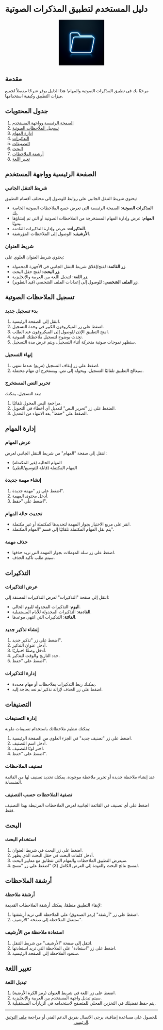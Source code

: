 # دليل المستخدم لتطبيق المذكرات الصوتية

<div align="center">
  <img src="screenshots/logo.png" alt="Voice Notes Logo" width="150"/>
</div>

## مقدمة

مرحبًا بك في تطبيق المذكرات الصوتية والمهام! هذا الدليل يوفر شرحًا مفصلاً لجميع ميزات التطبيق وكيفية استخدامها.

## جدول المحتويات

1. [الصفحة الرئيسية وواجهة المستخدم](#الصفحة-الرئيسية-وواجهة-المستخدم)
2. [تسجيل الملاحظات الصوتية](#تسجيل-الملاحظات-الصوتية)
3. [إدارة المهام](#إدارة-المهام)
4. [التذكيرات](#التذكيرات)
5. [التصنيفات](#التصنيفات)
6. [البحث](#البحث)
7. [أرشفة الملاحظات](#أرشفة-الملاحظات)
8. [تغيير اللغة](#تغيير-اللغة)

## الصفحة الرئيسية وواجهة المستخدم

### شريط التنقل الجانبي

يحتوي شريط التنقل الجانبي على روابط للوصول إلى مختلف أقسام التطبيق:
- **المذكرات الصوتية**: الصفحة الرئيسية التي تعرض جميع الملاحظات الصوتية الخاصة بك.
- **المهام**: عرض وإدارة المهام المستخرجة من الملاحظات الصوتية أو التي تم إنشاؤها يدويًا.
- **التذكيرات**: عرض وإدارة التذكيرات القادمة.
- **الأرشيف**: الوصول إلى الملاحظات المؤرشفة.

### شريط العنوان

يحتوي شريط العنوان العلوي على:
- **زر القائمة**: لفتح/إغلاق شريط التنقل الجانبي في الأجهزة المحمولة.
- **زر البحث**: لفتح حقل البحث.
- **زر اللغة**: لتبديل اللغة بين العربية والإنجليزية.
- **زر الملف الشخصي**: للوصول إلى إعدادات الملف الشخصي (قيد التطوير).

## تسجيل الملاحظات الصوتية

### بدء تسجيل جديد

1. انتقل إلى الصفحة الرئيسية.
2. اضغط على زر الميكروفون الكبير في وحدة التسجيل.
3. امنح التطبيق الإذن للوصول إلى الميكروفون عند الطلب.
4. تحدث بوضوح لتسجيل ملاحظتك الصوتية.
5. ستظهر تموجات صوتية متحركة أثناء التسجيل، ويتم عرض مدة التسجيل.

### إنهاء التسجيل

1. اضغط على زر إيقاف التسجيل (مربع) عندما تنتهي.
2. سيعالج التطبيق تلقائيًا التسجيل، ويحوله إلى نص، ويستخرج أي مهام محتملة.

### تحرير النص المستخرج

بعد التسجيل، يمكنك:
1. مراجعة النص المحول تلقائيًا.
2. الضغط على زر "تحرير النص" لتعديل أي أخطاء في التحويل.
3. الضغط على "حفظ" بعد الانتهاء من التعديل.

## إدارة المهام

### عرض المهام

انتقل إلى صفحة "المهام" من شريط التنقل الجانبي لعرض:
- المهام الحالية (غير المكتملة)
- المهام المكتملة (قابلة للتوسيع/الطي)

### إنشاء مهمة جديدة

1. اضغط على زر "مهمة جديدة".
2. أدخل محتوى المهمة.
3. اضغط على "حفظ".

### تحديث حالة المهام

- انقر على مربع الاختيار بجوار المهمة لتحديدها كمكتملة أو غير مكتملة.
- يتم نقل المهام المكتملة تلقائيًا إلى قسم "المهام المكتملة".

### حذف مهمة

- اضغط على زر سلة المهملات بجوار المهمة التي تريد حذفها.
- سيتم طلب تأكيد الحذف.

## التذكيرات

### عرض التذكيرات

انتقل إلى صفحة "التذكيرات" لعرض التذكيرات المصنفة إلى:
- **اليوم**: التذكيرات المجدولة لليوم الحالي.
- **القادمة**: التذكيرات المجدولة للأيام المستقبلية.
- **الفائتة**: التذكيرات التي انتهى موعدها.

### إنشاء تذكير جديد

1. اضغط على زر "تذكير جديد".
2. أدخل عنوان التذكير.
3. أدخل وصفًا اختياريًا.
4. حدد التاريخ والوقت للتذكير.
5. اضغط على "حفظ".

### إدارة التذكيرات

- يمكنك ربط التذكيرات بملاحظات أو مهام محددة.
- اضغط على زر الحذف لإزالة تذكير لم تعد بحاجة إليه.

## التصنيفات

### إدارة التصنيفات

يمكنك تنظيم ملاحظاتك باستخدام تصنيفات ملونة:

1. اضغط على زر "تصنيف جديد" في الجزء العلوي من الصفحة الرئيسية.
2. أدخل اسم التصنيف.
3. اختر لونًا للتصنيف.
4. اضغط على "حفظ".

### تصنيف الملاحظات

عند إنشاء ملاحظة جديدة أو تحرير ملاحظة موجودة، يمكنك تحديد تصنيف لها من القائمة المنسدلة.

### تصفية الملاحظات حسب التصنيف

اضغط على أي تصنيف في القائمة الجانبية لعرض الملاحظات المرتبطة بهذا التصنيف فقط.

## البحث

### استخدام البحث

1. اضغط على زر البحث في شريط العنوان.
2. أدخل كلمات البحث في حقل البحث الذي يظهر.
3. سيعرض التطبيق الملاحظات والمهام التي تتطابق مع معايير البحث.
4. اضغط على زر "مسح" (X) لمسح نتائج البحث والعودة إلى العرض الكامل.

## أرشفة الملاحظات

### أرشفة ملاحظة

لإبقاء التطبيق منظمًا، يمكنك أرشفة الملاحظات القديمة:
1. اضغط على زر "أرشفة" (رمز الصندوق) على الملاحظة التي تريد أرشفتها.
2. ستنتقل الملاحظة إلى صفحة "الأرشيف".

### استعادة ملاحظة من الأرشيف

1. انتقل إلى صفحة "الأرشيف" من شريط التنقل.
2. اضغط على زر "استعادة" على الملاحظة التي تريد استعادتها.
3. ستعود الملاحظة إلى الصفحة الرئيسية.

## تغيير اللغة

### تبديل اللغة

1. اضغط على زر اللغة في شريط العنوان (رمز الكرة الأرضية).
2. سيتم تبديل واجهة المستخدم بين العربية والإنجليزية.
3. يتم حفظ تفضيلك في التخزين المحلي للمتصفح لاستخدامه في الزيارات المستقبلية.

---

<div align="center">
  <p>للحصول على مساعدة إضافية، يرجى الاتصال بفريق الدعم الفني أو مراجعة <a href="README.md">ملف التوثيق الرئيسي</a>.</p>
</div>